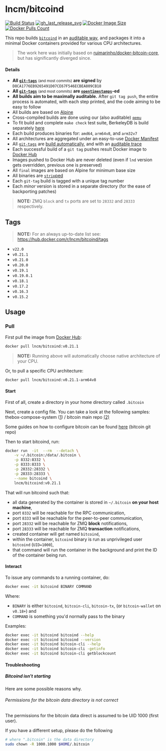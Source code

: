 lncm/bitcoind
=============

[![Build Status]][builds]
[![gh_last_release_svg]][gh_last_release_url]
[![Docker Image Size]][lnd-docker-hub]
[![Docker Pulls Count]][lnd-docker-hub]

[Build Status]: https://github.com/lncm/docker-bitcoind/workflows/Build%20&%20deploy%20on%20git%20tag%20push/badge.svg
[builds]: https://github.com/lncm/docker-bitcoind/actions?query=workflow%3A%22Build+%26+deploy+on+git+tag+push%22

[gh_last_release_svg]: https://img.shields.io/github/v/release/lncm/docker-bitcoind?sort=semver
[gh_last_release_url]: https://github.com/lncm/docker-bitcoind/releases/latest

[Docker Image Size]: https://img.shields.io/microbadger/image-size/lncm/bitcoind.svg
[Docker Pulls Count]: https://img.shields.io/docker/pulls/lncm/bitcoind.svg?style=flat
[lnd-docker-hub]: https://hub.docker.com/r/lncm/bitcoind


This repo builds [`bitcoind`] in an [auditable way](https://github.com/lncm/docker-bitcoind), and packages it into a minimal Docker containers provided for various CPU architectures.

[`bitcoind`]: https://github.com/bitcoin/bitcoin


> The work here was initially based on [ruimarinho/docker-bitcoin-core](https://github.com/ruimarinho/docker-bitcoin-core/), but has significantly diverged since.


#### Details

* **All [`git-tags`]** <small>(and most commits)</small> **are signed** by `D8CA1776EB9265491D07CE67F546ECBEA809CB18`
* **All [`git-tags`]** <small>(and most commits)</small> **are [`opentimestamps`]-ed**
* **All builds aim to be maximally auditable.**  After `git tag push`, the entire process is automated, with each step printed, and the code aiming to be easy to follow
* All builds are based on [Alpine]
* Cross-compiled builds are done using our (also auditable) [`qemu`]
* To fit build and complete `make check` test suite, BerkeleyDB is build separately [here]
* Each build produces binaries for: `amd64`, `arm64v8`, and `arm32v7`
* All architectures are aggregated under an easy-to-use [Docker Manifest]
* All [`git-tags`] are [build automatically], and with an [auditable trace]
* Each successful build of a `git tag` pushes result Docker image to [Docker Hub]
* Images pushed to Docker Hub are never deleted (even if `lnd` version gets overridden, previous one is preserved)
* All `final` images are based on Alpine for minimum base size
* All binaries are [`strip`ped]
* Each `git-tag` build is tagged with a unique tag number
* Each _minor_ version is stored in a separate directory (for the ease of backporting patches)


[`git-tags`]: https://github.com/lncm/docker-lnd/tags
[`opentimestamps`]: https://github.com/opentimestamps/opentimestamps-client/blob/master/doc/git-integration.md#usage
[Alpine]: https://github.com/lncm/docker-bitcoind/blob/6beae356ba16ee0297427c6401cd34f93044e256/0.19/Dockerfile#L11-L12
[`qemu`]: https://github.com/meeDamian/simple-qemu
[here]: https://github.com/lncm/docker-berkeleydb
[Docker Manifest]: https://github.com/lncm/docker-bitcoind/blob/6beae356ba16ee0297427c6401cd34f93044e256/.github/workflows/on-tag.yml#L177-L193
[build automatically]: https://github.com/lncm/docker-bitcoind/blob/6beae356ba16ee0297427c6401cd34f93044e256/.github/workflows/on-tag.yml
[auditable trace]: https://github.com/lncm/docker-bitcoind/runs/507498587?check_suite_focus=true
[Docker Hub]: https://github.com/lncm/docker-bitcoind/blob/6beae356ba16ee0297427c6401cd34f93044e256/.github/workflows/on-tag.yml#L167-L193
[Github Releases]: https://github.com/lncm/docker-bitcoind/blob/6beae356ba16ee0297427c6401cd34f93044e256/.github/workflows/on-tag.yml#L196-L203
[`strip`ped]: https://github.com/lncm/docker-bitcoind/blob/6beae356ba16ee0297427c6401cd34f93044e256/0.19/Dockerfile#L176


> **NOTE:** ZMQ `block` and `tx` ports are set to `28332` and `28333` respectively. 


## Tags

> **NOTE:** For an always up-to-date list see: https://hub.docker.com/r/lncm/bitcoind/tags

* `v22.0`
* `v0.21.1`
* `v0.21.0`
* `v0.20.0`
* `v0.19.1`
* `v0.19.0.1`
* `v0.18.1`
* `v0.17.2`
* `v0.16.3`
* `v0.15.2`


## Usage

### Pull

First pull the image from [Docker Hub]:

```bash
docker pull lncm/bitcoind:v0.21.1
```

> **NOTE:** Running above will automatically choose native architecture of your CPU.

[Docker Hub]: https://hub.docker.com/r/lncm/bitcoind

Or, to pull a specific CPU architecture:

```bash
docker pull lncm/bitcoind:v0.21.1-arm64v8
```

#### Start

First of all, create a directory in your home directory called `.bitcoin`

Next, create a config file. You can take a look at the following samples: thebox-compose-system ([1](https://github.com/lncm/thebox-compose-system/blob/master/bitcoin/bitcoin.conf)) / bitcoin main repo [(2)](https://github.com/bitcoin/bitcoin/blob/master/share/examples/bitcoin.conf)

Some guides on how to configure bitcoin can be found [here](https://github.com/bitcoin/bitcoin/blob/master/doc/bitcoin-conf.md) (bitcoin git repo)

Then to start bitcoind, run:

```bash
docker run  -it  --rm  --detach \
    -v ~/.bitcoin:/data/.bitcoin \
    -p 8332:8332 \
    -p 8333:8333 \
    -p 28332:28332 \
    -p 28333:28333 \
    --name bitcoind \
    lncm/bitcoind:v0.21.1
```

That will run bitcoind such that:

* all data generated by the container is stored in `~/.bitcoin` **on your host machine**,
* port `8332` will be reachable for the RPC communication,
* port `8333` will be reachable for the peer-to-peer communication,
* port `28332` will be reachable for ZMQ **block** notifications,
* port `28333` will be reachable for ZMQ **transaction** notifications,
* created container will get named `bitcoind`,
* within the container, `bitcoind` binary is run as unprivileged user `bitcoind` (`UID=1000`),
* that command will run the container in the background and print the ID of the container being run.


#### Interact

To issue any commands to a running container, do:

```bash
docker exec -it bitcoind BINARY COMMAND
```

Where:
* `BINARY` is either `bitcoind`, `bitcoin-cli`, `bitcoin-tx`, (or `bitcoin-wallet` on `v0.18+`) and
* `COMMAND` is something you'd normally pass to the binary   

Examples:

```bash
docker exec -it bitcoind bitcoind --help
docker exec -it bitcoind bitcoind --version
docker exec -it bitcoind bitcoin-cli --help
docker exec -it bitcoind bitcoin-cli -getinfo
docker exec -it bitcoind bitcoin-cli getblockcount
```

#### Troubleshooting

##### Bitcoind isn't starting

Here are some possible reasons why.

###### Permissions for the bitcoin data directory is not correct

The permissions for the bitcoin data direct is assumed to be UID 1000 (first user). 

If you have a different setup, please do the following

```bash
# where ".bitcoin" is the data directory
sudo chown -R 1000.1000 $HOME/.bitcoin
```

